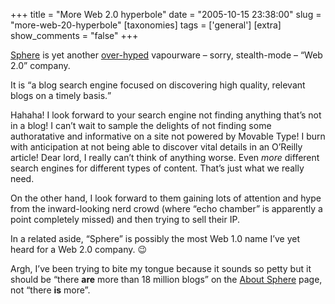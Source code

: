 +++
title = "More Web 2.0 hyperbole"
date = "2005-10-15 23:38:00"
slug = "more-web-20-hyperbole"
[taxonomies]
tags = ['general']
[extra]
show_comments = "false"
+++

[Sphere](http://www.sphere.com) is yet another [over-hyped](http://www.techcrunch.com/2005/10/14/first-screen-shot-of-sphere/) vapourware – sorry, stealth-mode – “Web 2.0” company.

It is <q cite="http://www.sphere.com/about.html">a blog search engine focused on discovering high quality, relevant blogs on a timely basis.</q>

Hahaha! I look forward to your search engine not finding anything that’s not in a blog! I can’t wait to sample the delights of not finding some authoratative and informative on a site not powered by Movable Type! I burn with anticipation at not being able to discover vital details in an O’Reilly article! Dear lord, I really can’t think of anything worse. Even *more* different search engines for different types of content. That’s just what we really need.

On the other hand, I look forward to them gaining lots of attention and hype from the inward-looking nerd crowd (where “echo chamber” is apparently a point completely missed) and then trying to sell their IP.

In a related aside, “Sphere” is possibly the most Web 1.0 name I’ve yet heard for a Web 2.0 company. 😉

Argh, I’ve been trying to bite my tongue because it sounds so petty but it should be “there **are** more than 18 million blogs” on the [About Sphere](http://www.sphere.com/about.html) page, not “there **is** more”.
